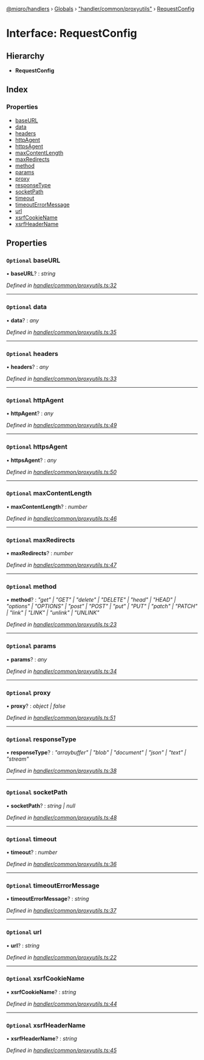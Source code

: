 [@miqro/handlers](../README.md) › [Globals](../globals.md) › ["handler/common/proxyutils"](../modules/_handler_common_proxyutils_.md) › [RequestConfig](_handler_common_proxyutils_.requestconfig.md)

# Interface: RequestConfig

## Hierarchy

* **RequestConfig**

## Index

### Properties

* [baseURL](_handler_common_proxyutils_.requestconfig.md#optional-baseurl)
* [data](_handler_common_proxyutils_.requestconfig.md#optional-data)
* [headers](_handler_common_proxyutils_.requestconfig.md#optional-headers)
* [httpAgent](_handler_common_proxyutils_.requestconfig.md#optional-httpagent)
* [httpsAgent](_handler_common_proxyutils_.requestconfig.md#optional-httpsagent)
* [maxContentLength](_handler_common_proxyutils_.requestconfig.md#optional-maxcontentlength)
* [maxRedirects](_handler_common_proxyutils_.requestconfig.md#optional-maxredirects)
* [method](_handler_common_proxyutils_.requestconfig.md#optional-method)
* [params](_handler_common_proxyutils_.requestconfig.md#optional-params)
* [proxy](_handler_common_proxyutils_.requestconfig.md#optional-proxy)
* [responseType](_handler_common_proxyutils_.requestconfig.md#optional-responsetype)
* [socketPath](_handler_common_proxyutils_.requestconfig.md#optional-socketpath)
* [timeout](_handler_common_proxyutils_.requestconfig.md#optional-timeout)
* [timeoutErrorMessage](_handler_common_proxyutils_.requestconfig.md#optional-timeouterrormessage)
* [url](_handler_common_proxyutils_.requestconfig.md#optional-url)
* [xsrfCookieName](_handler_common_proxyutils_.requestconfig.md#optional-xsrfcookiename)
* [xsrfHeaderName](_handler_common_proxyutils_.requestconfig.md#optional-xsrfheadername)

## Properties

### `Optional` baseURL

• **baseURL**? : *string*

*Defined in [handler/common/proxyutils.ts:32](https://github.com/claukers/miqro-express/blob/8fe809c/src/handler/common/proxyutils.ts#L32)*

___

### `Optional` data

• **data**? : *any*

*Defined in [handler/common/proxyutils.ts:35](https://github.com/claukers/miqro-express/blob/8fe809c/src/handler/common/proxyutils.ts#L35)*

___

### `Optional` headers

• **headers**? : *any*

*Defined in [handler/common/proxyutils.ts:33](https://github.com/claukers/miqro-express/blob/8fe809c/src/handler/common/proxyutils.ts#L33)*

___

### `Optional` httpAgent

• **httpAgent**? : *any*

*Defined in [handler/common/proxyutils.ts:49](https://github.com/claukers/miqro-express/blob/8fe809c/src/handler/common/proxyutils.ts#L49)*

___

### `Optional` httpsAgent

• **httpsAgent**? : *any*

*Defined in [handler/common/proxyutils.ts:50](https://github.com/claukers/miqro-express/blob/8fe809c/src/handler/common/proxyutils.ts#L50)*

___

### `Optional` maxContentLength

• **maxContentLength**? : *number*

*Defined in [handler/common/proxyutils.ts:46](https://github.com/claukers/miqro-express/blob/8fe809c/src/handler/common/proxyutils.ts#L46)*

___

### `Optional` maxRedirects

• **maxRedirects**? : *number*

*Defined in [handler/common/proxyutils.ts:47](https://github.com/claukers/miqro-express/blob/8fe809c/src/handler/common/proxyutils.ts#L47)*

___

### `Optional` method

• **method**? : *"get" | "GET" | "delete" | "DELETE" | "head" | "HEAD" | "options" | "OPTIONS" | "post" | "POST" | "put" | "PUT" | "patch" | "PATCH" | "link" | "LINK" | "unlink" | "UNLINK"*

*Defined in [handler/common/proxyutils.ts:23](https://github.com/claukers/miqro-express/blob/8fe809c/src/handler/common/proxyutils.ts#L23)*

___

### `Optional` params

• **params**? : *any*

*Defined in [handler/common/proxyutils.ts:34](https://github.com/claukers/miqro-express/blob/8fe809c/src/handler/common/proxyutils.ts#L34)*

___

### `Optional` proxy

• **proxy**? : *object | false*

*Defined in [handler/common/proxyutils.ts:51](https://github.com/claukers/miqro-express/blob/8fe809c/src/handler/common/proxyutils.ts#L51)*

___

### `Optional` responseType

• **responseType**? : *"arraybuffer" | "blob" | "document" | "json" | "text" | "stream"*

*Defined in [handler/common/proxyutils.ts:38](https://github.com/claukers/miqro-express/blob/8fe809c/src/handler/common/proxyutils.ts#L38)*

___

### `Optional` socketPath

• **socketPath**? : *string | null*

*Defined in [handler/common/proxyutils.ts:48](https://github.com/claukers/miqro-express/blob/8fe809c/src/handler/common/proxyutils.ts#L48)*

___

### `Optional` timeout

• **timeout**? : *number*

*Defined in [handler/common/proxyutils.ts:36](https://github.com/claukers/miqro-express/blob/8fe809c/src/handler/common/proxyutils.ts#L36)*

___

### `Optional` timeoutErrorMessage

• **timeoutErrorMessage**? : *string*

*Defined in [handler/common/proxyutils.ts:37](https://github.com/claukers/miqro-express/blob/8fe809c/src/handler/common/proxyutils.ts#L37)*

___

### `Optional` url

• **url**? : *string*

*Defined in [handler/common/proxyutils.ts:22](https://github.com/claukers/miqro-express/blob/8fe809c/src/handler/common/proxyutils.ts#L22)*

___

### `Optional` xsrfCookieName

• **xsrfCookieName**? : *string*

*Defined in [handler/common/proxyutils.ts:44](https://github.com/claukers/miqro-express/blob/8fe809c/src/handler/common/proxyutils.ts#L44)*

___

### `Optional` xsrfHeaderName

• **xsrfHeaderName**? : *string*

*Defined in [handler/common/proxyutils.ts:45](https://github.com/claukers/miqro-express/blob/8fe809c/src/handler/common/proxyutils.ts#L45)*
